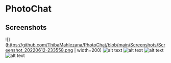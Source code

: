 # PhotoChat

## Screenshots
![](https://github.com/ThibaMahlezana/PhotoChat/blob/main/Screenshots/Screenshot_20220612-233558.png | width=200)
![alt text](https://github.com/ThibaMahlezana/PhotoChat/blob/main/Screenshots/Screenshot_20220612-233635.png)
![alt text](https://github.com/ThibaMahlezana/PhotoChat/blob/main/Screenshots/Screenshot_20220612-233727.png)
![alt text](https://github.com/ThibaMahlezana/PhotoChat/blob/main/Screenshots/Screenshot_20220612-233737.png)
![alt text](https://github.com/ThibaMahlezana/PhotoChat/blob/main/Screenshots/Screenshot_20220612-233752.png)
